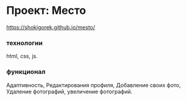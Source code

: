 # Проект: Место
https://shokigorek.github.io/mesto/
### технологии
html,
css,
js.
### функционал
Адаптивность,
Редактирования профиля,
Добавление своих фото,
Удаление фотографий,
увеличение фотографий.

